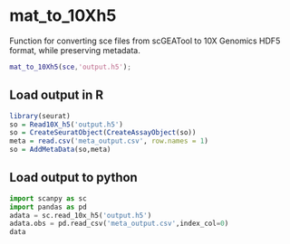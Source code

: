 # mat_to_10Xh5
Function for converting sce files from scGEATool to 10X Genomics  HDF5 format, while preserving metadata.

``` matlab
mat_to_10Xh5(sce,'output.h5');
```
## Load output in R
```R
library(seurat)
so = Read10X_h5('output.h5')
so = CreateSeuratObject(CreateAssayObject(so))
meta = read.csv('meta_output.csv', row.names = 1)
so = AddMetaData(so,meta)
```

## Load output to python
```python
import scanpy as sc
import pandas as pd
adata = sc.read_10x_h5('output.h5')
adata.obs = pd.read_csv('meta_output.csv',index_col=0)
data
```
